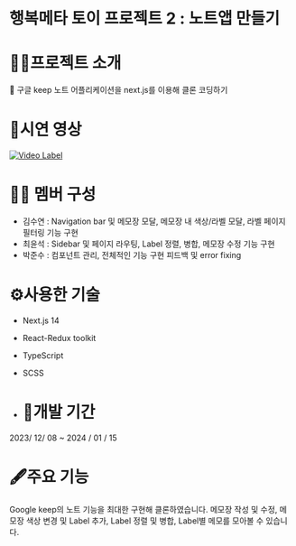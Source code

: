 # 행복메타 토이 프로젝트 2 : 노트앱 만들기

# 🏋️‍♀️프로젝트 소개
👻 구글 keep 노트 어플리케이션을 next.js를 이용해 클론 코딩하기


# 🎥시연 영상

[![Video Label](https://blog.kakaocdn.net/dn/cyJML9/btsDHnv80rU/QNhjhEB9t3gllNHRaDdedK/img.png)](https://youtu.be/vrjqFqPJpmU?si=USRgfJYEsYgtRKyG)

# 🙋‍♀️ 멤버 구성
- 김수연 : Navigation bar 및 메모장 모달, 메모장 내 색상/라벨 모달, 라벨 페이지 필터링 기능 구현
- 최윤석 : Sidebar 및 페이지 라우팅, Label 정렬, 병합, 메모장 수정 기능 구현
- 박준수 : 컴포넌트 관리, 전체적인 기능 구현 피드백 및 error fixing

# ⚙️사용한 기술
- Next.js 14
- React-Redux toolkit
- TypeScript
- SCSS

- # 📅개발 기간
2023/ 12/ 08 ~ 2024 / 01 / 15

    
# 🖋️주요 기능
Google keep의 노트 기능을 최대한 구현해 클론하였습니다.
메모장 작성 및 수정, 메모장 색상 변경 및 Label 추가, Label 정렬 및 병합, Label별 메모를 모아볼 수 있습니다.
